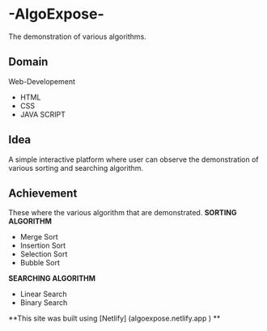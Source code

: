# -AlgoExpose-
The demonstration of various algorithms.
## Domain
Web-Developement
- HTML
- CSS
- JAVA SCRIPT
## Idea
A simple interactive platform where user can observe the demonstration of various sorting and searching algorithm.
## Achievement
These where the various algorithm that are demonstrated.
**SORTING ALGORITHM**
- Merge Sort 
- Insertion Sort
- Selection Sort 
- Bubble Sort

**SEARCHING ALGORITHM**
- Linear Search
- Binary Search



**This site was built using [Netlify] (algoexpose.netlify.app ) **

